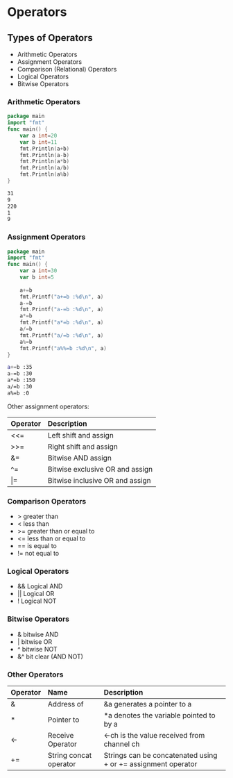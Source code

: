 # Operators

## Types of Operators

* Arithmetic Operators
* Assignment Operators
* Comparison \(Relational\) Operators
* Logical Operators
* Bitwise Operators

### Arithmetic Operators

```go
package main
import "fmt"
func main() {
    var a int=20
    var b int=11
    fmt.Println(a+b)
    fmt.Println(a-b)
    fmt.Println(a*b)
    fmt.Println(a/b)
    fmt.Println(a%b)
}
```

```bash
31
9
220
1
9
```

### Assignment Operators

```go
package main
import "fmt"
func main() {
    var a int=30
    var b int=5
 
    a+=b
    fmt.Printf("a+=b :%d\n", a)
    a-=b
    fmt.Printf("a-=b :%d\n", a)
    a*=b
    fmt.Printf("a*=b :%d\n", a)
    a/=b
    fmt.Printf("a/=b :%d\n", a)
    a%=b
    fmt.Printf("a%%=b :%d\n", a)
}
```

```bash
a+=b :35
a-=b :30
a*=b :150
a/=b :30
a%=b :0
```

Other assignment operators:

| Operator | Description |
| :--- | :--- |
| &lt;&lt;= | Left shift and assign |
| &gt;&gt;= | Right shift and assign |
| &= | Bitwise AND assign |
| ^= | Bitwise exclusive OR and assign |
| \|= | Bitwise inclusive OR and assign |

### Comparison Operators

* &gt; greater than
* &lt; less than
* &gt;= greater than or equal to
* &lt;= less than or equal to 
* == is equal to
* != not equal to

### Logical Operators

* && Logical AND
* \|\| Logical OR
* ! Logical NOT

### Bitwise Operators

* & bitwise AND
* \| bitwise OR
* ^ bitwise NOT
* &^ bit clear \(AND NOT\)

### Other Operators

| Operator | Name | Description |
| :--- | :--- | :--- |
| & | Address of | &a generates a pointer to a |
| \* | Pointer to | \*a denotes the variable pointed to by a |
| &lt;- | Receive Operator | &lt;-ch is the value received from channel ch |
| += | String concat operator | Strings can be concatenated using + or += assignment operator |

